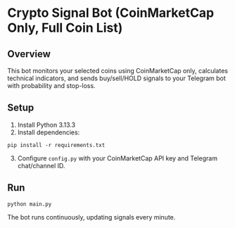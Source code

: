# Crypto Signal Bot (CoinMarketCap Only, Full Coin List)

## Overview
This bot monitors your selected coins using CoinMarketCap only, calculates technical indicators, and sends buy/sell/HOLD signals to your Telegram bot with probability and stop-loss.

## Setup
1. Install Python 3.13.3
2. Install dependencies:
```
pip install -r requirements.txt
```
3. Configure `config.py` with your CoinMarketCap API key and Telegram chat/channel ID.

## Run
```
python main.py
```
The bot runs continuously, updating signals every minute.
